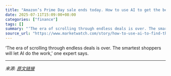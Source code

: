 ```yaml
---
title: "Amazon’s Prime Day sale ends today. How to use AI to get the best deals before time runs out."
date: 2025-07-11T15:09:00+08:00
categories: ["finance"]
tags: []
summary: "‘The era of scrolling through endless deals is over. The smartest shoppers will let AI do the work,’ one expert says."
source_url: "https://www.marketwatch.com/story/how-to-use-ai-to-find-the-best-amazon-prime-day-deals-6dedb8c9?mod=mw_rss_topstories"
---
```


‘The era of scrolling through endless deals is over. The smartest shoppers will let AI do the work,’ one expert says.

---

*来源: [原文链接](https://www.marketwatch.com/story/how-to-use-ai-to-find-the-best-amazon-prime-day-deals-6dedb8c9?mod=mw_rss_topstories)*
